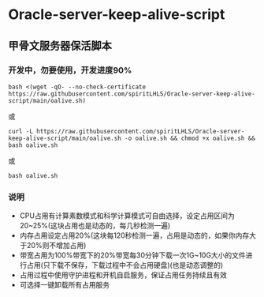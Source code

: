 # Oracle-server-keep-alive-script

## 甲骨文服务器保活脚本

### 开发中，勿要使用，开发进度90%

```
bash <(wget -qO- --no-check-certificate https://raw.githubusercontent.com/spiritLHLS/Oracle-server-keep-alive-script/main/oalive.sh)
```

或

```
curl -L https://raw.githubusercontent.com/spiritLHLS/Oracle-server-keep-alive-script/main/oalive.sh -o oalive.sh && chmod +x oalive.sh && bash oalive.sh
```

或

```
bash oalive.sh
```

### 说明

- CPU占用有计算素数模式和科学计算模式可自由选择，设定占用区间为20~25%(这块占用也是动态的，每几秒检测一遍)
- 内存占用设定占用20%(这块每120秒检测一遍，占用是动态的，如果你内存大于20%则不增加占用)
- 带宽占用为100%带宽下的20%带宽每30分钟下载一次1G~10G大小的文件进行占用(只下载不保存，下载过程中不会占用硬盘)(也是动态调整的)
- 占用过程中使用守护进程和开机自启服务，保证占用任务持续且有效
- 可选择一键卸载所有占用服务
